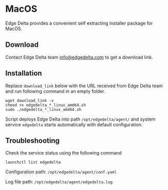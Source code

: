 # MacOS

Edge Delta provides a convenient self extracting installer package for MacOS.



## Download

Contact Edge Delta team [info@edgedelta.com](mailto:info@edgedelta.com) to get a download link. 

## Installation

Replace `download_link` below with the URL received from Edge Delta team and run following command in an empty folder.

```text
wget download_link -v
chmod +x edgedelta_*_linux_amd64.sh
sudo ./edgedelta_*_linux_amd64.sh
```

Script deploys Edge Delta into path `/opt/edgedelta/agent/` and system service `edgedelta` starts automatically with default configuration.

## Troubleshooting

Check the service status using the following command

```text
launchctl list edgedelta
```

Configuration path: `/opt/edgedelta/agent/conf.yaml`

Log file path: `/opt/edgedelta/agent/edgedelta.log`

